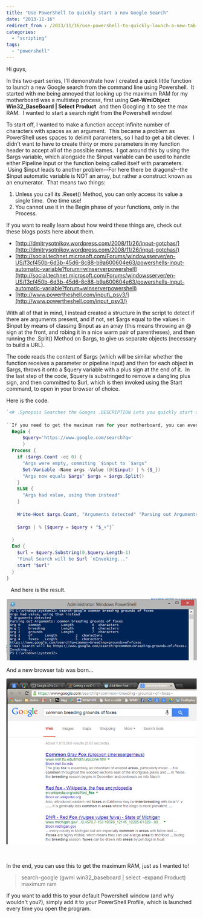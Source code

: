 ```yaml
---
title: "Use PowerShell to quickly start a new Google Search"
date: "2013-11-16"
redirect_from : /2013/11/16/use-powershell-to-quickly-launch-a-new-tab-in-your-browser-to-search-google
categories: 
  - "scripting"
tags: 
  - "powershell"
---
```


Hi guys,

In this two-part series, I'll demonstrate how I created a quick little function to launch a new Google search from the command line using Powershell.  It started with me being annoyed that looking up the maximum RAM for my motherboard was a multistep process, first using **Get-WmiObject Win32\_BaseBoard | Select Product**  and then Googling it to see the max RAM.  I wanted to start a search right from the Powershell window!

To start off, I wanted to make a function accept infinite number of characters with spaces as an argument.  This became a problem as PowerShell uses spaces to delimit parameters, so I had to get a bit clever.  I didn't want to have to create thirty or more parameters in my function header to accept all of the possible names.  I got around this by using the $args variable, which alongside the $input variable can be used to handle either Pipeline Input or the function being called itself with parameters.  Using $input leads to another problem--For here there be dragons!--the $input automatic variable is NOT an array, but rather a construct known as an enumerator.  That means two things:

1. Unless you call its .Reset() Method, you can only access its value a single time.  One time use!
2. You cannot use it in the Begin phase of your functions, only in the Process.

If you want to really learn about how weird these things are, check out these blogs posts here about them.

- [http://dmitrysotnikov.wordpress.com/2008/11/26/input-gotchas/](http://dmitrysotnikov.wordpress.com/2008/11/26/input-gotchas/)
- [http://social.technet.microsoft.com/Forums/windowsserver/en-US/f3cf450b-6d3b-45d6-8c88-b9a600604e63/powershells-input-automatic-variable?forum=winserverpowershell](http://social.technet.microsoft.com/Forums/windowsserver/en-US/f3cf450b-6d3b-45d6-8c88-b9a600604e63/powershells-input-automatic-variable?forum=winserverpowershell)
- [http://www.powertheshell.com/input\_psv3/](http://www.powertheshell.com/input_psv3/)

With all of that in mind, I instead created a structure in the script to detect if there are arguments present, and if not, set $args equal to the values in $input by means of classing $input as an array (this means throwing an @ sign at the front, and robing it in a nice warm pair of parentheses), and then running the .Split() Method on $args, to give us separate objects (necessary to build a URL).

The code reads the content of $args (which will be similar whether the function receives a parameter or pipeline input) and then for each object in $args, throws it onto a $query variable with a plus sign at the end of it.  In the last step of the code, $query is substringed to remove a dangling plus sign, and then committed to $url, which is then invoked using the Start command, to open in your browser of choice.

Here is the code.

```powershell
`<# .Synopsis Searches the Googes .DESCRIPTION Lets you quickly start a search from within Powershell .EXAMPLE Search-Google Error code 5 --New google search results will open listing top entries for 'error code 5'` `.EXAMPLE search-google (gwmi win32_baseboard).Product maximum ram`

``If you need to get the maximum ram for your motherboard, you can even use this type of syntax #> function Search-Google { 
  Begin { 
      $query='https://www.google.com/search?q=' 
      } 
  Process { 
    if ($args.Count -eq 0) {
      "Args were empty, commiting `$input to `$args" 
      Set-Variable -Name args -Value (@($input) | % {$_}) 
      "Args now equals $args" $args = $args.Split() 
    }
    ELSE { 
      "Args had value, using them instead" 
    }

    Write-Host $args.Count, "Arguments detected" "Parsing out Arguments: $args" for ($i=0;$i -le $args.Count;$i++){ $args | % {"Arg $i `t $_ `t Length `t" + $_.Length, " characters"} }``

    $args | % {$query = $query + "$_+"}`

  } 
  End { 
    $url = $query.Substring(0,$query.Length-1) 
    "Final Search will be $url `nInvoking..." 
    start "$url" 
  } 
}
```

   And here is the result.

![](../assets/images/2013/11/images/search-google01.png)

And a new browser tab was born...

![](../assets/images/2013/11/images/search-google02.png)

 

In the end, you can use this to get the maximum RAM, just as I wanted to!

> search-google (gwmi win32_baseboard | select -expand Product) maximum ram

If you want to add this to your default Powershell window (and why wouldn't you?), simply add it to your PowerShell Profile, which is launched every time you open the program.